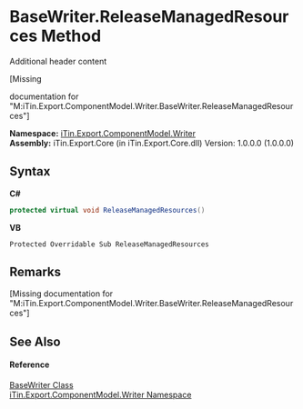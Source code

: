 # BaseWriter.ReleaseManagedResources Method 
Additional header content 

\[Missing <summary> documentation for "M:iTin.Export.ComponentModel.Writer.BaseWriter.ReleaseManagedResources"\]

**Namespace:**&nbsp;<a href="37973b78-6b66-1218-9d7d-14680ab2aeda">iTin.Export.ComponentModel.Writer</a><br />**Assembly:**&nbsp;iTin.Export.Core (in iTin.Export.Core.dll) Version: 1.0.0.0 (1.0.0.0)

## Syntax

**C#**<br />
``` C#
protected virtual void ReleaseManagedResources()
```

**VB**<br />
``` VB
Protected Overridable Sub ReleaseManagedResources
```


## Remarks
\[Missing <remarks> documentation for "M:iTin.Export.ComponentModel.Writer.BaseWriter.ReleaseManagedResources"\]

## See Also


#### Reference
<a href="622c2a74-37fd-6371-50a4-4fb71f92c4b0">BaseWriter Class</a><br /><a href="37973b78-6b66-1218-9d7d-14680ab2aeda">iTin.Export.ComponentModel.Writer Namespace</a><br />